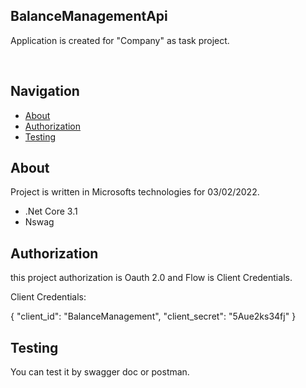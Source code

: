 <h2>BalanceManagementApi</h2>
    Application is created for "Company" as task project.
    <br /> 
  </p>
  
  <br>  
  
   ## Navigation

- [About](#About)
- [Authorization](#Authorization)
- [Testing](#Testing)


## About
Project is written in Microsofts  technologies for 03/02/2022.

- .Net Core 3.1
-  Nswag


## Authorization
this project authorization is Oauth 2.0 and Flow is Client Credentials.

Client Credentials:

 {
    	"client_id": "BalanceManagement",
    	"client_secret": "5Aue2ks34fj"
  }


## Testing

You can test it by swagger doc or postman.

